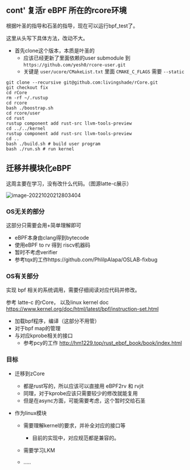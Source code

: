 ## cont' 复活r eBPF 所在的rcore环境

根据叶圣的指导和石圣的指导，现在可以运行bpf_test了。

这里从头写下具体方法，改动不大。

- 首先clone这个版本，本质是叶圣的
  - 应该已经更新了里面依赖的user submodule 到 `https://github.com/yesh0/rcore-user.git`
  - 关键是 `user/ucore/CMakeList.txt` 里面 `CMAKE_C_FLAGS` 需要 `--static`

```shell
git clone --recursive git@github.com:livingshade/rCore.git
git checkout fix
cd rCore
rm -rf ~/.rustup
cd rcore
bash ./boostrap.sh
cd rcore/user
cd rust
rustup component add rust-src llvm-tools-preview
cd ../../kernel
rustup component add rust-src llvm-tools-preview
cd ..
bash ./build.sh # build user program
bash ./run.sh # run kernel
```



## 迁移并模块化eBPF

这周主要在学习，没有改什么代码。（图源latte-c展示）

![image-20221020212803404](/Users/lbr/opt/typora_image/week6//image-20221020212803404.png)



### OS无关的部分

这部分只需要会用+简单理解即可

- eBPF本身由clang得到bytecode
- 使用eBPF to rv 得到 riscv机器码
- 暂时不考虑verifier
- 参考tqx的工作https://github.com/PhlilpAlapa/OSLAB-fixbug

### OS有关部分

实现 bpf 相关的系统调用，需要仔细阅读对应代码并修改。

参考 latte-c 的rCore， 以及linux kernel doc https://www.kernel.org/doc/html/latest/bpf/instruction-set.html

- 加载bpf程序，编译（这部分不用管）
- 对于bpf map的管理
- 与对应kprobe相关的接口
  - 参考pcy的工作 http://hm1229.top/rust_ebpf_book/book/index.html

### 目标

- 迁移到zCore
  - 都是rust写的，所以应该可以直接用 eBPF2rv 和 rvjit
  - 同理，对于kprobe应该只需要较少的修改就能复用
  - 但是在async方面，可能需要考虑，这个暂时交给石圣

- 作为linux模块

  - 需要理解kernel的要求，并补全对应的接口等

    - 目前的实现中，对应规范都是兼容的。

  - 需要学习LKM

  - .....

    
